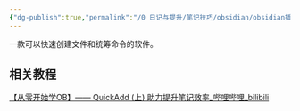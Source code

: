 ```yaml
---
{"dg-publish":true,"permalink":"/0 日记与提升/笔记技巧/obsidian/obsidian插件/第三方插件/quick add/","title":"quick add"}
---
```



一款可以快速创建文件和统筹命令的软件。
## 相关教程
[【从零开始学OB】—— QuickAdd (上) 助力提升笔记效率\_哔哩哔哩\_bilibili](https://www.bilibili.com/video/BV1cH4y1Q7ou/?buvid=XY630CE669F34078F341989B1EE06E60B0127&is_story_h5=false&mid=g8UDjEqHIS5oCexxb9oAEQ%3D%3D&p=1&plat_id=116&share_from=ugc&share_medium=android&share_plat=android&share_session_id=7a0b5ee9-ee13-4579-8508-361572a10873&share_source=COPY&share_tag=s_i&timestamp=1694534131&unique_k=kQlUvbt&up_id=489501986&vd_source=20cb3e7c6ad3d64f0eb2d763ff005080)
